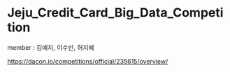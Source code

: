 # Jeju_Credit_Card_Big_Data_Competition

member : 김예지, 이수빈, 허지혜

  https://dacon.io/competitions/official/235615/overview/
